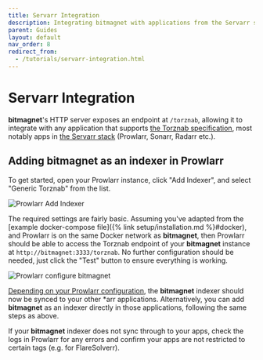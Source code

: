 ```yaml
---
title: Servarr Integration
description: Integrating bitmagnet with applications from the Servarr stack
parent: Guides
layout: default
nav_order: 8
redirect_from:
  - /tutorials/servarr-integration.html
---
```


# Servarr Integration

**bitmagnet**'s HTTP server exposes an endpoint at `/torznab`, allowing it to integrate with any application that supports [the Torznab specification](https://torznab.github.io/spec-1.3-draft/index.html), most notably apps in [the Servarr stack](https://wiki.servarr.com/) (Prowlarr, Sonarr, Radarr etc.).

## Adding **bitmagnet** as an indexer in Prowlarr

To get started, open your Prowlarr instance, click "Add Indexer", and select "Generic Torznab" from the list.

![Prowlarr Add Indexer](/assets/images/prowlarr-1.png)

The required settings are fairly basic. Assuming you've adapted from the [example docker-compose file]({% link setup/installation.md %}#docker), and Prowlarr is on the same Docker network as **bitmagnet**, then Prowlarr should be able to access the Torznab endpoint of your **bitmagnet** instance at `http://bitmagnet:3333/torznab`. No further configuration should be needed, just click the "Test" button to ensure everything is working.

![Prowlarr configure bitmagnet](/assets/images/prowlarr-2.png)

[Depending on your Prowlarr configuration](https://wiki.servarr.com/prowlarr/settings#applications), the **bitmagnet** indexer should now be synced to your other \*arr applications. Alternatively, you can add **bitmagnet** as an indexer directly in those applications, following the same steps as above.

If your **bitmagnet** indexer does not sync through to your apps, check the logs in Prowlarr for any errors and confirm your apps are not restricted to certain tags (e.g. for FlareSolverr).

